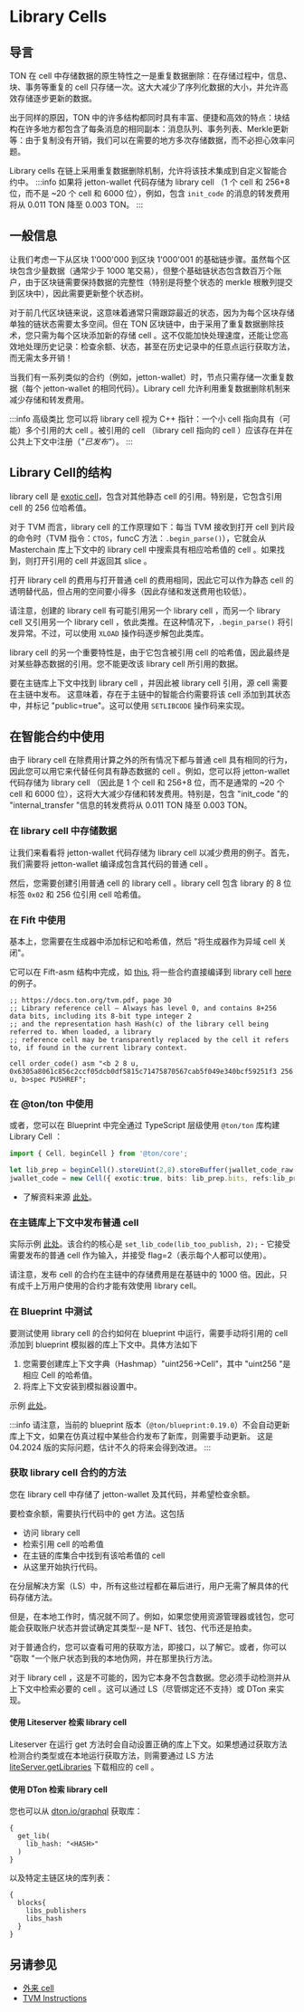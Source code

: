 # Library Cells

## 导言

TON 在 cell 中存储数据的原生特性之一是重复数据删除：在存储过程中，信息、块、事务等重复的 cell 只存储一次。这大大减少了序列化数据的大小，并允许高效存储逐步更新的数据。

出于同样的原因，TON 中的许多结构都同时具有丰富、便捷和高效的特点：块结构在许多地方都包含了每条消息的相同副本：消息队列、事务列表、Merkle更新等：由于复制没有开销，我们可以在需要的地方多次存储数据，而不必担心效率问题。

Library cells 在链上采用重复数据删除机制，允许将该技术集成到自定义智能合约中。
:::info
如果将 jetton-wallet 代码存储为 library cell  （1 个 cell 和 256+8 位，而不是 ~20 个 cell 和 6000 位），例如，包含 `init_code` 的消息的转发费用将从 0.011 TON 降至 0.003 TON。
:::

## 一般信息

让我们考虑一下从区块 1'000'000 到区块 1'000'001 的基础链步骤。虽然每个区块包含少量数据（通常少于 1000 笔交易），但整个基础链状态包含数百万个账户，由于区块链需要保持数据的完整性（特别是将整个状态的 merkle 根散列提交到区块中），因此需要更新整个状态树。

对于前几代区块链来说，这意味着通常只需跟踪最近的状态，因为为每个区块存储单独的链状态需要太多空间。但在 TON 区块链中，由于采用了重复数据删除技术，您只需为每个区块添加新的存储 cell 。这不仅能加快处理速度，还能让您高效地处理历史记录：检查余额、状态，甚至在历史记录中的任意点运行获取方法，而无需太多开销！

当我们有一系列类似的合约（例如，jetton-wallet）时，节点只需存储一次重复数据（每个 jetton-wallet 的相同代码）。Library cell 允许利用重复数据删除机制来减少存储和转发费用。

:::info 高级类比
您可以将 library cell  视为 C++ 指针：一个小 cell 指向具有（可能）多个引用的大 cell 。被引用的 cell （library cell 指向的 cell ）应该存在并在公共上下文中注册（*"已发布"*）。
:::

## Library Cell的结构

library cell 是 [exotic cell](/v3/documentation/data-formats/tlb/exotic-cells)，包含对其他静态 cell 的引用。特别是，它包含引用 cell 的 256 位哈希值。

对于 TVM 而言，library cell 的工作原理如下：每当 TVM 接收到打开 cell 到片段的命令时（TVM 指令：`CTOS`，funcC 方法：`.begin_parse()`），它就会从 Masterchain 库上下文中的 library cell 中搜索具有相应哈希值的 cell 。如果找到，则打开引用的 cell 并返回其 slice 。

打开 library cell 的费用与打开普通 cell 的费用相同，因此它可以作为静态 cell 的透明替代品，但占用的空间要小得多（因此存储和发送费用也较低）。

请注意，创建的 library cell 有可能引用另一个 library cell ，而另一个 library cell 又引用另一个 library cell ，依此类推。在这种情况下，`.begin_parse()` 将引发异常。不过，可以使用 `XLOAD` 操作码逐步解包此类库。

library cell 的另一个重要特性是，由于它包含被引用 cell 的哈希值，因此最终是对某些静态数据的引用。您不能更改该 library cell 所引用的数据。

要在主链库上下文中找到 library cell ，并因此被 library cell 引用，源 cell 需要在主链中发布。  这意味着，存在于主链中的智能合约需要将该 cell 添加到其状态中，并标记 "public=true"。这可以使用 `SETLIBCODE` 操作码来实现。

## 在智能合约中使用

由于 library cell 在除费用计算之外的所有情况下都与普通 cell 具有相同的行为，因此您可以用它来代替任何具有静态数据的 cell 。例如，您可以将 jetton-wallet 代码存储为 library cell （因此是 1 个 cell 和 256+8 位，而不是通常的 ~20 个 cell 和 6000 位），这将大大减少存储和转发费用。特别是，包含 "init_code "的 "internal_transfer "信息的转发费将从 0.011 TON 降至 0.003 TON。

### 在 library cell 中存储数据

让我们来看看将 jetton-wallet 代码存储为 library cell 以减少费用的例子。首先，我们需要将 jetton-wallet 编译成包含其代码的普通 cell 。

然后，您需要创建引用普通 cell 的 library cell 。library cell 包含 library 的 8 位标签 `0x02` 和 256 位引用 cell 哈希值。

### 在 Fift 中使用

基本上，您需要在生成器中添加标记和哈希值，然后 "将生成器作为异域 cell 关闭"。

它可以在 Fift-asm 结构中完成，如 [this](https://github.com/ton-blockchain/multisig-contract-v2/blob/master/contracts/auto/order_code.func), 将一些合约直接编译到 library cell   [here](https://github.com/ton-blockchain/multisig-contract-v2/blob/master/wrappers/Order.compile.ts) 的例子。

```fift
;; https://docs.ton.org/tvm.pdf, page 30
;; Library reference cell — Always has level 0, and contains 8+256 data bits, including its 8-bit type integer 2 
;; and the representation hash Hash(c) of the library cell being referred to. When loaded, a library
;; reference cell may be transparently replaced by the cell it refers to, if found in the current library context.

cell order_code() asm "<b 2 8 u, 0x6305a8061c856c2ccf05dcb0df5815c71475870567cab5f049e340bcf59251f3 256 u, b>spec PUSHREF";
```

### 在 @ton/ton 中使用

或者，您可以在 Blueprint 中完全通过 TypeScript 层级使用 `@ton/ton` 库构建 Library Cell ：

```ts
import { Cell, beginCell } from '@ton/core';

let lib_prep = beginCell().storeUint(2,8).storeBuffer(jwallet_code_raw.hash()).endCell();
jwallet_code = new Cell({ exotic:true, bits: lib_prep.bits, refs:lib_prep.refs});
```

- 了解资料来源 [此处](https://github.com/ton-blockchain/stablecoin-contract/blob/de08b905214eb253d27009db6a124fd1feadbf72/sandbox_tests/JettonWallet.spec.ts#L104C1-L105C90)。

### 在主链库上下文中发布普通 cell

实际示例 [此处](https://github.com/ton-blockchain/multisig-contract-v2/blob/master/contracts/helper/librarian.func)。该合约的核心是 `set_lib_code(lib_too_publish, 2);` - 它接受需要发布的普通 cell 作为输入，并接受 flag=2（表示每个人都可以使用）。

请注意，发布 cell 的合约在主链中的存储费用是在基链中的 1000 倍。因此，只有成千上万用户使用的合约才能有效使用  library cell。

### 在 Blueprint 中测试

要测试使用 library cell 的合约如何在 blueprint 中运行，需要手动将引用的 cell 添加到 blueprint 模拟器的库上下文中。具体方法如下

1. 您需要创建库上下文字典（Hashmap）"uint256->Cell"，其中 "uint256 "是相应 Cell 的哈希值。
2. 将库上下文安装到模拟器设置中。

示例 [此处](https://github.com/ton-blockchain/stablecoin-contract/blob/de08b905214eb253d27009db6a124fd1feadbf72/sandbox_tests/JettonWallet.spec.ts#L100C9-L103C32)。

:::info
请注意，当前的 blueprint 版本（`@ton/blueprint:0.19.0`）不会自动更新库上下文，如果在仿真过程中某些合约发布了新库，则需要手动更新。
这是 04.2024 版的实际问题，估计不久的将来会得到改进。
:::

### 获取 library cell 合约的方法

您在 library cell 中存储了 jetton-wallet 及其代码，并希望检查余额。

要检查余额，需要执行代码中的 get 方法。这包括

- 访问 library cell
- 检索引用 cell 的哈希值
- 在主链的库集合中找到有该哈希值的 cell
- 从这里开始执行代码。

在分层解决方案（LS）中，所有这些过程都在幕后进行，用户无需了解具体的代码存储方法。

但是，在本地工作时，情况就不同了。例如，如果您使用资源管理器或钱包，您可能会获取账户状态并尝试确定其类型--是 NFT、钱包、代币还是拍卖。

对于普通合约，您可以查看可用的获取方法，即接口，以了解它。或者，你可以 "窃取 "一个账户状态到我的本地伪网，并在那里执行方法。

对于 library cell  ，这是不可能的，因为它本身不包含数据。您必须手动检测并从上下文中检索必要的 cell 。这可以通过 LS（尽管绑定还不支持）或 DTon 来实现。

#### 使用 Liteserver 检索 library cell

Liteserver 在运行 get 方法时会自动设置正确的库上下文。如果想通过获取方法检测合约类型或在本地运行获取方法，则需要通过 LS 方法 [liteServer.getLibraries](https://github.com/ton-blockchain/ton/blob/4cfe1d1a96acf956e28e2bbc696a143489e23631/tl/generate/scheme/lite_api.tl#L96) 下载相应的 cell 。

#### 使用 DTon 检索 library cell

您也可以从 [dton.io/graphql](https://dton.io/graphql) 获取库：

```
{
  get_lib(
    lib_hash: "<HASH>"
  )
}
```

以及特定主链区块的库列表：

```
{
  blocks{
    libs_publishers
    libs_hash
  }
}
```

## 另请参见

- [外来 cell ](/v3/documentation/data-formats/tlb/exotic-cells)
- [TVM Instructions](/v3/documentation/tvm/instructions)

